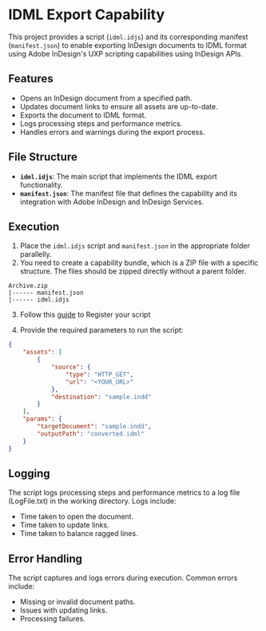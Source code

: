 # IDML Export Capability

This project provides a script (`idml.idjs`) and its corresponding manifest (`manifest.json`) to enable exporting InDesign documents to IDML format using Adobe InDesign's UXP scripting capabilities using InDesign APIs.

## Features

- Opens an InDesign document from a specified path.
- Updates document links to ensure all assets are up-to-date.
- Exports the document to IDML format.
- Logs processing steps and performance metrics.
- Handles errors and warnings during the export process.

## File Structure

- **`idml.idjs`**: The main script that implements the IDML export functionality.
- **`manifest.json`**: The manifest file that defines the capability and its integration with Adobe InDesign and InDesign Services.

## Execution

1. Place the `idml.idjs` script and `manifest.json` in the appropriate folder parallelly.
2. You need to create a capability bundle, which is a ZIP file with a specific structure. The files should be zipped directly without a parent folder.

```
Archive.zip  
|------ manifest.json  
|------ idml.idjs
```
3. Follow this [guide](https://developer.adobe.com/firefly-services/docs/indesign-apis/how-tos/working-with-capabilities-api/) to Register your script

4. Provide the required parameters to run the script:

```json
{
	"assets": [
		{
			"source": {
				"type": "HTTP_GET",
				"url": "<YOUR_URL>"
			},
			"destination": "sample.indd"
		}
	],
	"params": {
		"targetDocument": "sample.indd",
		"outputPath": "converted.idml"
	}
}
```

## Logging
The script logs processing steps and performance metrics to a log file (LogFile.txt) in the working directory. Logs include:

- Time taken to open the document.
- Time taken to update links.
- Time taken to balance ragged lines.

## Error Handling
The script captures and logs errors during execution. Common errors include:

- Missing or invalid document paths.
- Issues with updating links.
- Processing failures.